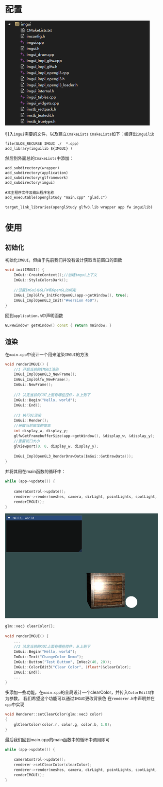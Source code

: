 # 配置

![输入图片说明](/imgs/2024-11-30/n6Og1RfmmEtEIifr.png)

引入`imgui`需要的文件，以及建立`CmakeLists`
`CmakeLists`如下：编译出`imguilib`
```
file(GLOB_RECURSE IMGUI ./  *.cpp)
add_library(imguilib ${IMGUI} )
```

然后到外面总的`CmakeLists`中添加：
```
add_subdirectory(wrapper)
add_subdirectory(application)
add_subdirectory(glframework)
add_subdirectory(imgui)

#本主程序文件及输出程序名称
add_executable(openglStudy "main.cpp" "glad.c")

target_link_libraries(openglStudy glfw3.lib wrapper app fw imguilib)
```
# 使用
## 初始化
初始化`IMGUI`，但由于先前我们并没有设计获取当前窗口的函数
```cpp
void initIMGUI() {
    ImGui::CreateContext();//创建imgui上下文
    ImGui::StyleColorsDark();

    //设置ImGui与GLFW和OpenGL的绑定
    ImGui_ImplGlfw_InitForOpenGL(app->getWindow(), true);
    ImGui_ImplOpenGL3_Init("#version 460");
}
```
回到`application.h`中声明函数
```cpp
GLFWwindow* getWindow() const { return mWindow; }
```

## 渲染
在`main.cpp`中设计一个用来渲染`IMGUI`的方法
```cpp
void renderIMGUI() {
    //1 开启当前的IMGUI渲染
    ImGui_ImplOpenGL3_NewFrame();
    ImGui_ImplGlfw_NewFrame();
    ImGui::NewFrame();

    //2 决定当前的GUI上面有哪些控件，从上到下
    ImGui::Begin("Hello, world");
    ImGui::End();

    //3 执行UI渲染
    ImGui::Render();
    //获取当前窗体的宽高
    int display_w, display_y;
    glfwGetFramebufferSize(app->getWindow(), &display_w, &display_y);
    //重置视口大小
    glViewport(0, 0, display_w, display_y);

    ImGui_ImplOpenGL3_RenderDrawData(ImGui::GetDrawData());
}
```
并将其用在main函数的循环中：
```cpp
while (app->update()) {

    cameraControl->update();
    renderer->render(meshes, camera, dirLight, pointLights, spotLight, ambLight);
    renderIMGUI();
}
```

![输入图片说明](/imgs/2024-11-30/wLgTEY4pIvNf0c73.png)

```cpp
glm::vec3 clearColor{};

void renderIMGUI() {
    ...
    //2 决定当前的GUI上面有哪些控件，从上到下
    ImGui::Begin("Hello, world");
    ImGui::Text("ChangeColor Demo");
    ImGui::Button("Test Button", ImVec2(40, 20));
    ImGui::ColorEdit3("Clear Color", (float*)&clearColor);
    ImGui::End();
	...
}
```
多添加一些功能，在`main.cpp`的全局设计一个clearColor，并传入`ColorEdit3`作为参数。
我们希望这个功能可以通过`IMGUI`更改背景色
在`renderer.h`中声明并在`cpp`中实现
```cpp
void Renderer::setClearColor(glm::vec3 color)
{
	glClearColor(color.r, color.g, color.b, 1.0);
}
```
最后我们回到main.cpp的main函数中的循环中调用即可
```cpp
while (app->update()) {

    cameraControl->update();
    renderer->setClearColor(clearColor);
    renderer->render(meshes, camera, dirLight, pointLights, spotLight, ambLight);
    renderIMGUI();
}
```
<!--stackedit_data:
eyJoaXN0b3J5IjpbMTIzNjEwOTM0OCwtMTIwMzg1MzA0MCwtMT
Y2MzA0NTg0LC00OTExMzY0NDMsMjExMDgwMDkxMF19
-->